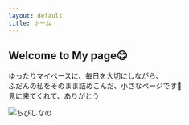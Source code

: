 ```yaml
---
layout: default
title: ホーム
---
```


<!-- ここにHTMLを直接書いてもOK。もとの index.html の中身をここに入れる -->
<div id="home" class="page">
    <h2>Welcome to My page😊</h2>
    <p>ゆったりマイペースに、毎日を大切にしながら、<br>
    ふだんの私をそのまま詰めこんだ、小さなページです🌼<br>
    見に来てくれて、ありがとう</p>
    <img src="{{ '/assets/images/Picsart_25-03.jpg' | relative_url }}" alt="ちびしなの" />
</div>
